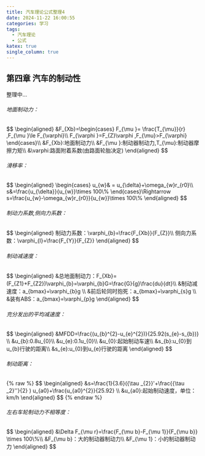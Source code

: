 ```yaml
---
title: 汽车理论公式整理4
date: 2024-11-22 16:00:55
categories: 学习
tags:
  - 汽车理论
  - 公式
katex: true
single_column: true
---
```

## 第四章 汽车的制动性
整理中...
<!--more-->

###### 地面制动力：
<div>
$$
\begin{aligned}
&F_{Xb}=\begin{cases}
 F_{\mu }= \frac{T_{\mu}}{r} ,F_{\mu }\le F_{\varphi}\\
 F_{\varphi }=F_{Z}\varphi ,F_{\mu}>F_{\varphi}
\end{cases}\\
&F_{Xb}:地面制动力\\
&F_{\mu }:制动器制动力,T_{\mu}:制动器摩擦力矩\\
&\varphi:路面附着系数(由路面轮胎决定)
\end{aligned}
$$
</div>

###### 滑移率：
<div>
$$
\begin{aligned}
\begin{cases}
 u_{w}& = u_{\delta}+\omega_{w}r_{r0}\\
s&=\frac{u_{\delta}}{u_{w}}\times 100\% 
\end{cases}\Rightarrow s=\frac{u_{w}-\omega_{w}r_{r0}}{u_{w}}\times 100\% 
\end{aligned}
$$
</div>

###### 制动力系数,侧向力系数：
<div>
$$
\begin{aligned}
制动力系数：\varphi_{b}=\frac{F_{Xb}}{F_{Z}}\\
侧向力系数：\varphi_{l}=\frac{F_{Y}}{F_{Z}}
\end{aligned}
$$
</div>

###### 制动减速度：
<div>
$$
\begin{aligned}
&总地面制动力：F_{Xb}=(F_{Z1}+F_{Z2})\varphi_{b}=\varphi_{b}G=\frac{G}{g}\frac{du}{dt}\\
&制动减速度：a_{bmax}=\varphi_{b}g \\
&前后轮同时抱死：a_{bmax}=\varphi_{s}g \\
&装有ABS：a_{bmax}=\varphi_{p}g
\end{aligned}
$$
</div>

###### 充分发出的平均减速度：
<div>
$$
\begin{aligned}
&MFDD=\frac{(u_{b}^{2}-u_{e}^{2})}{25.92(s_{e}-s_{b})} \\
&u_{b}:0.8u_{0}\\
&u_{e}:0.1u_{0}\\
&u_{0}:起始制动车速\\
&s_{b}:u_{0}到u_{b}行驶的距离\\
&s_{e}:u_{0}到u_{e}行驶的距离
\end{aligned}
$$
</div>

###### 制动距离：
<div>
{% raw %}
$$
\begin{aligned}
&s=\frac{1}{3.6}({\tau _{2}}'+\frac{{\tau _2}''}{2} ) u_{a0}+\frac{u_{a0}^{2}}{25.92} \\
&u_{a0}:起始制动速度，单位：km/h
\end{aligned}
$$
{% endraw %}
</div>

###### 左右车轮制动力不相等度：
<div>
$$
\begin{aligned}
&\Delta F_{\mu r}=\frac{F_{\mu b}-F_{\mu 1}}{F_{\mu b}} \times 100\%\\
&F_{\mu b}：大的制动器制动力\\
&F_{\mu 1}：小的制动器制动力
\end{aligned}
$$
</div>

